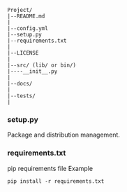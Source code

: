 ```
Project/
|--README.md
|
|--config.yml
|--setup.py
|--requirements.txt
|
|--LICENSE
|
|--src/ (lib/ or bin/)
|----__init__.py
|
|--docs/
|
|--tests/
|
```

### setup.py  
Package and distribution management.

### requirements.txt
pip requirements file
Example
```
pip install -r requirements.txt
```
